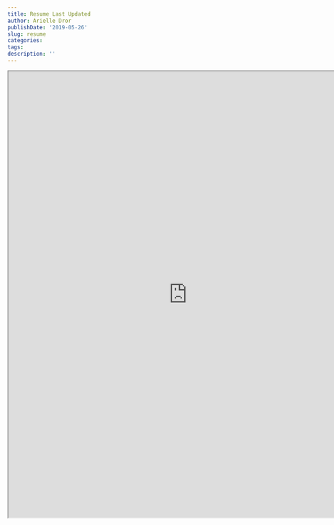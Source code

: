 ```yaml
---
title: Resume Last Updated
author: Arielle Dror
publishDate: '2019-05-26'
slug: resume
categories:
tags:
description: ''
--- 
```


<iframe src="https://drive.google.com/file/d/1DW1yo7vZ20imqkqjzhBRTkwroD1-YasI/preview" width="800" height="1000blo"></iframe>

